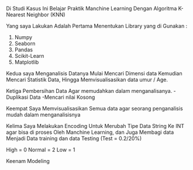 Di Studi Kasus Ini Belajar Praktik Manchine Learning Dengan Algoritma K-Nearest Neighbor (KNN)

Yang saya Lakukan Adalah Pertama Menentukan Library yang di Gunakan : 
 1. Numpy
 2. Seaborn
 3. Pandas
 4. Scikit-Learn
 5. Matplotlib

Kedua saya Menganalisis Datanya Mulai Mencari Dimensi data Kemudian Mencari Statistik Data, Hingga Memvisualisasikan data umur / Age.

Ketiga Pembersihan Data Agar memudahkan dalam menganalisanya.
 -Duplikasi Data
 -Mencari nilai Kosong
 

Keempat Saya Memvisualisasikan Semua data agar seorang penganalisis mudah dalam menganalisisnya

Kelima Saya Melakukan Encoding Untuk Merubah Tipe Data String Ke INT agar bisa di proses Oleh Manchine Learning, dan Juga Membagi data Menjadi Data training dan data Testing (Test = 0.2/20%)

High = 0
Normal = 2
Low = 1

Keenam Modeling